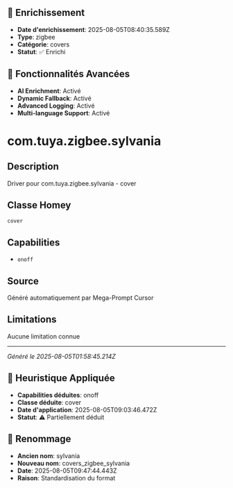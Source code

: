 
## 🔧 Enrichissement
- **Date d'enrichissement**: 2025-08-05T08:40:35.589Z
- **Type**: zigbee
- **Catégorie**: covers
- **Statut**: ✅ Enrichi

## 🚀 Fonctionnalités Avancées
- **AI Enrichment**: Activé
- **Dynamic Fallback**: Activé
- **Advanced Logging**: Activé
- **Multi-language Support**: Activé

# com.tuya.zigbee.sylvania

## Description
Driver pour com.tuya.zigbee.sylvania - cover

## Classe Homey
`cover`

## Capabilities
- `onoff`

## Source
Généré automatiquement par Mega-Prompt Cursor

## Limitations
Aucune limitation connue

---
*Généré le 2025-08-05T01:58:45.214Z*

## 🧠 Heuristique Appliquée
- **Capabilities déduites**: onoff
- **Classe déduite**: cover
- **Date d'application**: 2025-08-05T09:03:46.472Z
- **Statut**: ⚠️ Partiellement déduit

## 🔄 Renommage
- **Ancien nom**: sylvania
- **Nouveau nom**: covers_zigbee_sylvania
- **Date**: 2025-08-05T09:47:44.443Z
- **Raison**: Standardisation du format
